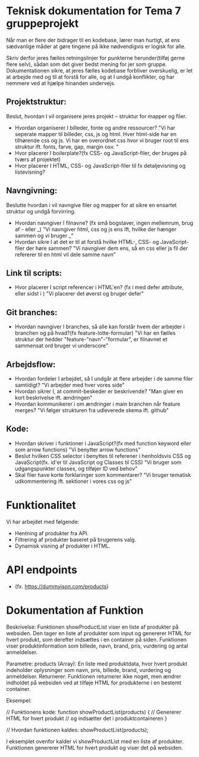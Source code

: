# Teknisk dokumentation for Tema 7 gruppeprojekt

Når man er flere der bidrager til en kodebase, lærer man hurtigt, at ens sædvanlige måder at gøre tingene på ikke nødvendigvis er logisk for alle.

Skriv derfor jeres fælles retningslinjer for punkterne herunder(tilføj gerne flere selv), sådan som det giver bedst mening for jer som gruppe. Dokumentationen sikre, at jeres fælles kodebase forbliver overskuelig, er let at arbejde med og til at forstå for alle, og at I undgå konflikter, og har nemmere ved at hjælpe hinanden undervejs.

## Projektstruktur:

Beslut, hvordan I vil organisere jeres projekt – struktur for mapper og filer.

- Hvordan organiserer I billeder, fonte og andre ressourcer?
  "Vi har seperate mapper til billeder, css, js og html. Hver html-side har en tilhørende css og js. Vi har en overordnet css hvor vi bruger root til ens struktur ift. fonts, farve, gap, margin osv. "
- Hvor placerer I boilerplate?(fx CSS- og JavaScript-filer, der bruges på tværs af projektet)
- Hvor placerer I HTML, CSS- og JavaScript-filer til fx detaljevisning og listevisning?

## Navngivning:

Beslutte hvordan i vil navngive filer og mapper for at sikre en ensartet struktur og undgå forvirring.

- Hvordan navngiver I filnavne? (fx små bogstaver, ingen mellemrum, brug af - eller _)
  "Vi navngiver html, css og js ens ift, hvilke der hænger sammen og vi bruger _"
- Hvordan sikre I at det er til at forstå hvilke HTML-, CSS- og JavaScript-filer der høre sammen?
  "Vi navngiver dem ens, så en css eller js fil der refererer til en html vil dele samme navn"

## Link til scripts:

- Hvor placerer I script referencer i HTML'en? (fx i <head> med defer attribute, eller sidst i <body>)
  "Vi placerer det øverst og bruger defer"

## Git branches:

- Hvordan navngiver I branches, så alle kan forstår hvem der arbejder i branchen og på hvad?(fx feature-lotte-formular)
  "Vi har en fælles struktur der hedder "feature-"navn"-"formular", er filnavnet et sammensat ord bruger vi underscore"

## Arbejdsflow:

- Hvordan fordeler I arbejdet, så I undgår at flere arbejder i de samme filer samtidigt?
  "Vi arbejder med hver vores side"
- Hvordan sikrer I, at commit-beskeder er beskrivende?
  "Man giver en kort beskrivelse ift. ændringen"
- Hvordan kommunikerer i om ændringer i main branchen når feature merges?
  "Vi følger strukturen fra udleverede skema ift. github"

## Kode:

- Hvordan skriver i funktioner i JavaScript?(fx med function keyword eller som arrow functions)
  "Vi benytter arrow functions"
- Beslut hvilken CSS selector i benyttes til referener i henholdsvis CSS og JavaScript(fx. id'er til JavaScript og Classes til CSS)
  "Vi bruger som udgangspunkter classes, og tilføjer ID ved behov"
- Skal filer have korte forklaringer som kommentarer?
  "Vi bruger tematisk udkommentering ift. sektioner i vores css og js"

# Funktionalitet

Vi har arbejdet med følgende:

- Hentning af produkter fra API.
- Filtrering af produkter baseret på brugerens valg.
- Dynamisk visning af produkter i HTML.

# API endpoints

- (fx. https://dummyjson.com/products)

# Dokumentation af Funktion

Beskrivelse:
Funktionen showProductList viser en liste af produkter på websiden. Den tager en liste af produkter som input og genererer HTML for hvert produkt, som derefter indsættes i en container på siden. Funktionen viser produktinformation som billede, navn, brand, pris, vurdering og antal anmeldelser.

Parametre:
products (Array): En liste med produktdata, hvor hvert produkt indeholder oplysninger som navn, pris, billede, brand, vurdering og anmeldelser.
Returnerer:
Funktionen returnerer ikke noget, men ændrer indholdet på websiden ved at tilføje HTML for produkterne i en bestemt container.

Eksempel:

// Funktionens kode:
function showProductList(products) {
// Genererer HTML for hvert produkt
// og indsætter det i produktcontaineren
}

// Hvordan funktionen kaldes:
showProductList(products);

I eksemplet ovenfor kalder vi showProductList med en liste af produkter. Funktionen genererer HTML for hvert produkt og viser det på websiden.
